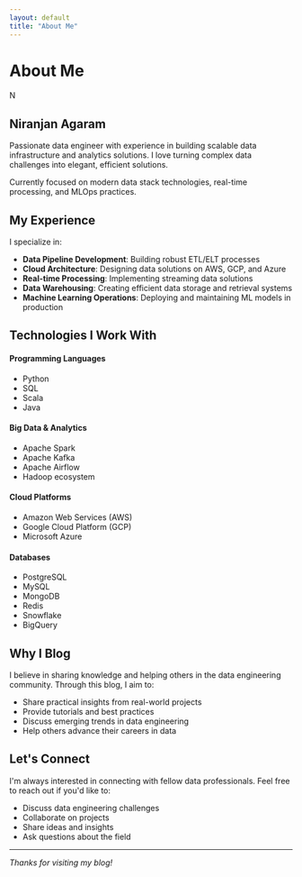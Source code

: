 ```yaml
---
layout: default
title: "About Me"
---
```


# About Me

<div class="profile-section">
  <div class="profile-image">N</div>
  <div class="profile-content">
    <h2>Niranjan Agaram</h2>
    <p>Passionate data engineer with experience in building scalable data infrastructure and analytics solutions. I love turning complex data challenges into elegant, efficient solutions.</p>
    <p>Currently focused on modern data stack technologies, real-time processing, and MLOps practices.</p>
  </div>
</div>

<div class="about-section">

## My Experience

I specialize in:
- **Data Pipeline Development**: Building robust ETL/ELT processes
- **Cloud Architecture**: Designing data solutions on AWS, GCP, and Azure
- **Real-time Processing**: Implementing streaming data solutions
- **Data Warehousing**: Creating efficient data storage and retrieval systems
- **Machine Learning Operations**: Deploying and maintaining ML models in production

</div>

## Technologies I Work With

<div class="skills-grid">

<div class="skill-category">
<h4>Programming Languages</h4>
<ul>
<li>Python</li>
<li>SQL</li>
<li>Scala</li>
<li>Java</li>
</ul>
</div>

<div class="skill-category">
<h4>Big Data & Analytics</h4>
<ul>
<li>Apache Spark</li>
<li>Apache Kafka</li>
<li>Apache Airflow</li>
<li>Hadoop ecosystem</li>
</ul>
</div>

<div class="skill-category">
<h4>Cloud Platforms</h4>
<ul>
<li>Amazon Web Services (AWS)</li>
<li>Google Cloud Platform (GCP)</li>
<li>Microsoft Azure</li>
</ul>
</div>

<div class="skill-category">
<h4>Databases</h4>
<ul>
<li>PostgreSQL</li>
<li>MySQL</li>
<li>MongoDB</li>
<li>Redis</li>
<li>Snowflake</li>
<li>BigQuery</li>
</ul>
</div>

</div>

## Why I Blog

I believe in sharing knowledge and helping others in the data engineering community. Through this blog, I aim to:
- Share practical insights from real-world projects
- Provide tutorials and best practices
- Discuss emerging trends in data engineering
- Help others advance their careers in data

## Let's Connect

I'm always interested in connecting with fellow data professionals. Feel free to reach out if you'd like to:
- Discuss data engineering challenges
- Collaborate on projects
- Share ideas and insights
- Ask questions about the field

---

*Thanks for visiting my blog!*